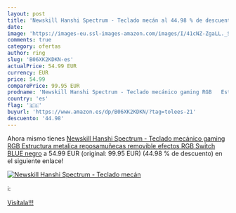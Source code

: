 ```yaml
---
layout: post
title: 'Newskill Hanshi Spectrum - Teclado mecán al 44.98 % de descuento'
date: 
image: 'https://images-eu.ssl-images-amazon.com/images/I/41cNZ-ZgaLL._SL200_.jpg'
comments: true
category: ofertas
author: ring
slug: 'B06XK2KDKN-es'
actualPrice: 54.99 EUR
currency: EUR
price: 54.99
comparePrice: 99.95 EUR
prodname: 'Newskill Hanshi Spectrum - Teclado mecánico gaming RGB   Estructura metalica  reposamuñecas removible  efectos RGB  Switch BLUE   negro'
country: 'es'
flag: '🇪🇸'
buyurl: 'https://www.amazon.es/dp/B06XK2KDKN/?tag=tolees-21'
descuento: '44.98'
---
```


Ahora mismo tienes [Newskill Hanshi Spectrum - Teclado mecánico gaming RGB   Estructura metalica  reposamuñecas removible  efectos RGB  Switch BLUE   negro](https://www.amazon.es/dp/B06XK2KDKN/?tag=tolees-21) a 54.99 EUR (original: 99.95 EUR) (44.98 %  de descuento) en el siguiente enlace!

[![Newskill Hanshi Spectrum - Teclado mecán](https://images-eu.ssl-images-amazon.com/images/I/41cNZ-ZgaLL._SL200_.jpg)](https://www.amazon.es/dp/B06XK2KDKN/?tag=tolees-21)

ℹ️:


[Visítala!!!](https://www.amazon.es/dp/B06XK2KDKN/?tag=tolees-21)
